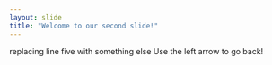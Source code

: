```yaml
---
layout: slide
title: "Welcome to our second slide!"
---
```

replacing line five with something else
Use the left arrow to go back!
